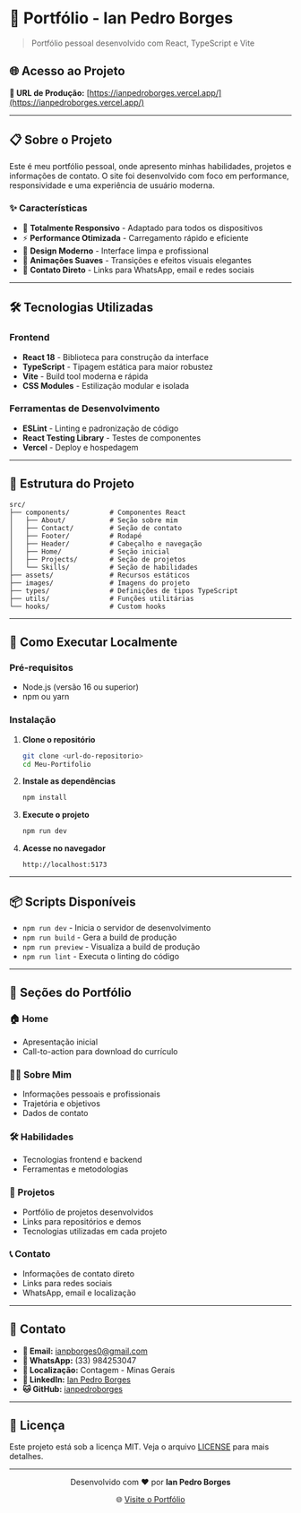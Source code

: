 # 🚀 Portfólio - Ian Pedro Borges

> Portfólio pessoal desenvolvido com React, TypeScript e Vite

## 🌐 Acesso ao Projeto

**🔗 URL de Produção:** [https://ianpedroborges.vercel.app/](https://ianpedroborges.vercel.app/)

---

## 📋 Sobre o Projeto

Este é meu portfólio pessoal, onde apresento minhas habilidades, projetos e informações de contato. O site foi desenvolvido com foco em performance, responsividade e uma experiência de usuário moderna.

### ✨ Características

- 📱 **Totalmente Responsivo** - Adaptado para todos os dispositivos
- ⚡ **Performance Otimizada** - Carregamento rápido e eficiente
- 🎨 **Design Moderno** - Interface limpa e profissional
- 🌟 **Animações Suaves** - Transições e efeitos visuais elegantes
- 📧 **Contato Direto** - Links para WhatsApp, email e redes sociais

---

## 🛠️ Tecnologias Utilizadas

### Frontend
- **React 18** - Biblioteca para construção da interface
- **TypeScript** - Tipagem estática para maior robustez
- **Vite** - Build tool moderna e rápida
- **CSS Modules** - Estilização modular e isolada

### Ferramentas de Desenvolvimento
- **ESLint** - Linting e padronização de código
- **React Testing Library** - Testes de componentes
- **Vercel** - Deploy e hospedagem

---

## 📁 Estrutura do Projeto

```
src/
├── components/          # Componentes React
│   ├── About/           # Seção sobre mim
│   ├── Contact/         # Seção de contato
│   ├── Footer/          # Rodapé
│   ├── Header/          # Cabeçalho e navegação
│   ├── Home/            # Seção inicial
│   ├── Projects/        # Seção de projetos
│   └── Skills/          # Seção de habilidades
├── assets/              # Recursos estáticos
├── images/              # Imagens do projeto
├── types/               # Definições de tipos TypeScript
├── utils/               # Funções utilitárias
└── hooks/               # Custom hooks
```

---

## 🚀 Como Executar Localmente

### Pré-requisitos
- Node.js (versão 16 ou superior)
- npm ou yarn

### Instalação

1. **Clone o repositório**
   ```bash
   git clone <url-do-repositorio>
   cd Meu-Portifolio
   ```

2. **Instale as dependências**
   ```bash
   npm install
   ```

3. **Execute o projeto**
   ```bash
   npm run dev
   ```

4. **Acesse no navegador**
   ```
   http://localhost:5173
   ```

---

## 📦 Scripts Disponíveis

- `npm run dev` - Inicia o servidor de desenvolvimento
- `npm run build` - Gera a build de produção
- `npm run preview` - Visualiza a build de produção
- `npm run lint` - Executa o linting do código

---

## 🎯 Seções do Portfólio

### 🏠 Home
- Apresentação inicial
- Call-to-action para download do currículo

### 👨‍💻 Sobre Mim
- Informações pessoais e profissionais
- Trajetória e objetivos
- Dados de contato

### 🛠️ Habilidades
- Tecnologias frontend e backend
- Ferramentas e metodologias

### 💼 Projetos
- Portfólio de projetos desenvolvidos
- Links para repositórios e demos
- Tecnologias utilizadas em cada projeto

### 📞 Contato
- Informações de contato direto
- Links para redes sociais
- WhatsApp, email e localização

---

## 📱 Contato

- **📧 Email:** ianpborges0@gmail.com
- **📱 WhatsApp:** (33) 984253047
- **📍 Localização:** Contagem - Minas Gerais
- **💼 LinkedIn:** [Ian Pedro Borges](https://linkedin.com/in/ianpedroborges)
- **🐱 GitHub:** [ianpedroborges](https://github.com/ianpedroborges)

---

## 📄 Licença

Este projeto está sob a licença MIT. Veja o arquivo [LICENSE](LICENSE) para mais detalhes.

---

<div align="center">
  <p>Desenvolvido com ❤️ por <strong>Ian Pedro Borges</strong></p>
  <p>🌐 <a href="https://ianpedroborges.vercel.app/">Visite o Portfólio</a></p>
</div>
